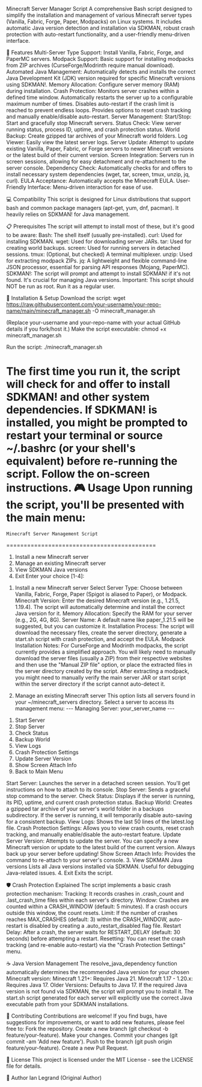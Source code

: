 Minecraft Server Manager Script
A comprehensive Bash script designed to simplify the installation and management of various Minecraft server types (Vanilla, Fabric, Forge, Paper, Modpacks) on Linux systems. It includes automatic Java version detection and installation via SDKMAN, robust crash protection with auto-restart functionality, and a user-friendly menu-driven interface.

🚀 Features
Multi-Server Type Support: Install Vanilla, Fabric, Forge, and PaperMC servers.
Modpack Support: Basic support for installing modpacks from ZIP archives (CurseForge/Modrinth require manual download).
Automated Java Management: Automatically detects and installs the correct Java Development Kit (JDK) version required for specific Minecraft versions using SDKMAN!.
Memory Allocation: Configure server memory (RAM) during installation.
Crash Protection:
Monitors server crashes within a defined time window.
Automatically restarts the server up to a configurable maximum number of times.
Disables auto-restart if the crash limit is reached to prevent endless loops.
Provides options to reset crash tracking and manually enable/disable auto-restart.
Server Management:
Start/Stop: Start and gracefully stop Minecraft servers.
Status Check: View server running status, process ID, uptime, and crash protection status.
World Backup: Create gzipped tar archives of your Minecraft world folders.
Log Viewer: Easily view the latest server logs.
Server Update: Attempt to update existing Vanilla, Paper, Fabric, or Forge servers to newer Minecraft versions or the latest build of their current version.
Screen Integration: Servers run in screen sessions, allowing for easy detachment and re-attachment to the server console.
Dependency Check: Automatically checks for and offers to install necessary system dependencies (wget, tar, screen, tmux, unzip, jq, curl).
EULA Acceptance: Automatically accepts the Minecraft EULA.
User-Friendly Interface: Menu-driven interaction for ease of use.

💻 Compatibility
This script is designed for Linux distributions that support bash and common package managers (apt-get, yum, dnf, pacman). It heavily relies on SDKMAN! for Java management.

📋 Prerequisites
The script will attempt to install most of these, but it's good to be aware:
Bash: The shell itself (usually pre-installed).
curl: Used for installing SDKMAN.
wget: Used for downloading server JARs.
tar: Used for creating world backups.
screen: Used for running servers in detached sessions.
tmux: (Optional, but checked) A terminal multiplexer.
unzip: Used for extracting modpack ZIPs.
jq: A lightweight and flexible command-line JSON processor, essential for parsing API responses (Mojang, PaperMC).
SDKMAN!: The script will prompt and attempt to install SDKMAN! if it's not found. It's crucial for managing Java versions.
Important: This script should NOT be run as root. Run it as a regular user.

🚀 Installation & Setup
Download the script:
wget https://raw.githubusercontent.com/your-username/your-repo-name/main/minecraft_manager.sh -O minecraft_manager.sh

(Replace your-username and your-repo-name with your actual GitHub details if you fork/host it.)
Make the script executable:
chmod +x minecraft_manager.sh


Run the script:
./minecraft_manager.sh


The first time you run it, the script will check for and offer to install SDKMAN! and other system dependencies.
If SDKMAN! is installed, you might be prompted to restart your terminal or source ~/.bashrc (or your shell's equivalent) before re-running the script. Follow the on-screen instructions.
🎮 Usage
Upon running the script, you'll be presented with the main menu:
===========================================
    Minecraft Server Management Script     
===========================================
1) Install a new Minecraft server
2) Manage an existing Minecraft server
3) View SDKMAN Java versions
4) Exit
Enter your choice [1-4]: 


1. Install a new Minecraft server
Select Server Type: Choose between Vanilla, Fabric, Forge, Paper (Spigot is aliased to Paper), or Modpack.
Minecraft Version: Enter the desired Minecraft version (e.g., 1.21.5, 1.19.4). The script will automatically determine and install the correct Java version for it.
Memory Allocation: Specify the RAM for your server (e.g., 2G, 4G, 8G).
Server Name: A default name like paper_1.21.5 will be suggested, but you can customize it.
Installation Process: The script will download the necessary files, create the server directory, generate a start.sh script with crash protection, and accept the EULA.
Modpack Installation Notes:
For CurseForge and Modrinth modpacks, the script currently provides a simplified approach. You will likely need to manually download the server files (usually a ZIP) from their respective websites and then use the "Manual ZIP file" option, or place the extracted files in the server directory created by the script.
After extracting a modpack, you might need to manually verify the main server JAR or start script within the server directory if the script cannot auto-detect it.

2. Manage an existing Minecraft server
This option lists all servers found in your ~/minecraft_servers directory. Select a server to access its management menu:
--- Managing Server: your_server_name ---
1) Start Server
2) Stop Server
3) Check Status
4) Backup World
5) View Logs
6) Crash Protection Settings
7) Update Server Version
8) Show Screen Attach Info
9) Back to Main Menu


Start Server: Launches the server in a detached screen session. You'll get instructions on how to attach to its console.
Stop Server: Sends a graceful stop command to the server.
Check Status: Displays if the server is running, its PID, uptime, and current crash protection status.
Backup World: Creates a gzipped tar archive of your server's world folder in a backups subdirectory. If the server is running, it will temporarily disable auto-saving for a consistent backup.
View Logs: Shows the last 50 lines of the latest.log file.
Crash Protection Settings: Allows you to view crash counts, reset crash tracking, and manually enable/disable the auto-restart feature.
Update Server Version: Attempts to update the server. You can specify a new Minecraft version or update to the latest build of the current version. Always back up your server before updating!
Show Screen Attach Info: Provides the command to re-attach to your server's console.
3. View SDKMAN Java versions
Lists all Java versions installed via SDKMAN. Useful for debugging Java-related issues.
4. Exit
Exits the script.

🛡️ Crash Protection Explained
The script implements a basic crash protection mechanism:
Tracking: It records crashes in .crash_count and .last_crash_time files within each server's directory.
Window: Crashes are counted within a CRASH_WINDOW (default: 5 minutes). If a crash occurs outside this window, the count resets.
Limit: If the number of crashes reaches MAX_CRASHES (default: 3) within the CRASH_WINDOW, auto-restart is disabled by creating a .auto_restart_disabled flag file.
Restart Delay: After a crash, the server waits for RESTART_DELAY (default: 30 seconds) before attempting a restart.
Resetting: You can reset the crash tracking (and re-enable auto-restart) via the "Crash Protection Settings" menu.

☕ Java Version Management
The resolve_java_dependency function automatically determines the recommended Java version for your chosen Minecraft version:
Minecraft 1.21+: Requires Java 21.
Minecraft 1.17 - 1.20.x: Requires Java 17.
Older Versions: Defaults to Java 17.
If the required Java version is not found via SDKMAN, the script will prompt you to install it. The start.sh script generated for each server will explicitly use the correct Java executable path from your SDKMAN installations.

🤝 Contributing
Contributions are welcome! If you find bugs, have suggestions for improvements, or want to add new features, please feel free to:
Fork the repository.
Create a new branch (git checkout -b feature/your-feature).
Make your changes.
Commit your changes (git commit -am 'Add new feature').
Push to the branch (git push origin feature/your-feature).
Create a new Pull Request.

📄 License
This project is licensed under the MIT License - see the LICENSE file for details.

👤 Author
Ian Legrand (Original Author)

